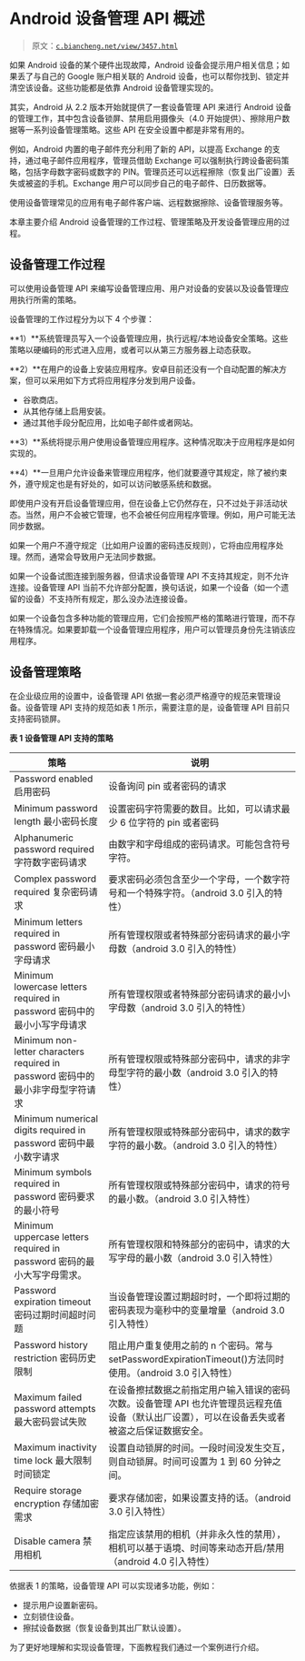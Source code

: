 # Android 设备管理 API 概述

> 原文：[`c.biancheng.net/view/3457.html`](http://c.biancheng.net/view/3457.html)

如果 Android 设备的某个硬件出现故障，Android 设备会提示用户相关信息；如果丢了与自己的 Google 账户相关联的 Android 设备，也可以帮你找到、锁定并清空该设备。这些功能都是依靠 Android 设备管理实现的。

其实，Android 从 2.2 版本开始就提供了一套设备管理 API 来进行 Android 设备的管理工作，其中包含设备锁屏、禁用启用摄像头（4.0 开始提供）、擦除用户数据等一系列设备管理策略。这些 API 在安全设置中都是非常有用的。

例如，Android 内置的电子邮件充分利用了新的 API，以提高 Exchange 的支持，通过电子邮件应用程序，管理员借助 Exchange 可以强制执行跨设备密码策略，包括字母数字密码或数字的 PIN。管理员还可以远程擦除（恢复出厂设置）丢失或被盗的手机。Exchange 用户可以同步自己的电子邮件、日历数据等。

使用设备管理常见的应用有电子邮件客户端、远程数据擦除、设备管理服务等。

本章主要介绍 Android 设备管理的工作过程、管理策略及开发设备管理应用的过程。

## 设备管理工作过程

可以使用设备管理 API 来编写设备管理应用、用户对设备的安装以及设备管理应用执行所需的策略。

设备管理的工作过程分为以下 4 个步骤：

**1）**系统管理员写入一个设备管理应用，执行远程/本地设备安全策略。这些策略以硬编码的形式进入应用，或者可以从第三方服务器上动态获取。

**2）**在用户的设备上安装应用程序。安卓目前还没有一个自动配置的解决方案，但可以采用如下方式将应用程序分发到用户设备。

*   谷歌商店。
*   从其他存储上启用安装。
*   通过其他手段分配应用，比如电子邮件或者网站。

**3）**系统将提示用户使用设备管理应用程序。这种情况取决于应用程序是如何实现的。

**4）**一旦用户允许设备来管理应用程序，他们就要遵守其规定，除了被约束外，遵守规定也是有好处的，如可以访问敏感系统和数据。

即使用户没有开启设备管理应用，但在设备上它仍然存在，只不过处于非活动状态。当然，用户不会被它管理，也不会被任何应用程序管理。例如，用户可能无法同步数据。

如果一个用户不遵守规定（比如用户设置的密码违反规则），它将由应用程序处理。然而，通常会导致用户无法同步数据。

如果一个设备试图连接到服务器，但请求设备管理 API 不支持其规定，则不允许连接。设备管理 API 当前不允许部分配置，换句话说，如果一个设备（如一个遗留的设备）不支持所有规定，那么没办法连接设备。

如果一个设备包含多种功能的管理应用，它们会按照严格的策略进行管理，而不存在特殊情况。如果要卸载一个设备管理应用程序，用户可以管理员身份先注销该应用程序。

## 设备管理策略

在企业级应用的设置中，设备管理 API 依据一套必须严格遵守的规范来管理设备。设备管理 API 支持的规范如表 1 所示，需要注意的是，设备管理 API 目前只支持密码锁屏。

**表 1 设备管理 API 支持的策略**

| 策略 | 说明 |
| --- | --- |
| Password enabled 启用密码 | 设备询问 pin 或者密码的请求 |
| Minimum password length 最小密码长度 | 设置密码字符需要的数目。比如，可以请求最少 6 位字符的 pin 或者密码 |
| Alphanumeric password required 字符数字密码请求 | 由数字和字母组成的密码请求。可能包含符号字符。 |
| Complex password required 复杂密码请求 | 要求密码必须包含至少一个字母，一个数字符号和一个特殊字符。（android 3.0 引入的特性） |
| Minimum letters required in password 密码最小字母请求 | 所有管理权限或者特殊部分密码请求的最小字母数（android 3.0 引入的特性） |
| Minimum lowercase letters required in password 密码中的最小小写字母请求 | 所有管理权限或者特殊部分密码请求的最小小字母数（android 3.0 引入的特性） |
| Minimum non-letter characters required in password 密码中的最小非字母型字符请求 | 所有管理权限或特殊部分密码中，请求的非字母型字符的最小数（android 3.0 引入的特性） |
| Minimum numerical digits required in password 密码中最小数字请求 | 所有管理权限或特殊部分密码中，请求的数字字符的最小数。（android 3.0 引入的特性） |
| Minimum symbols required in password 密码要求的最小符号 | 所有管理权限或特殊部分密码中，请求的符号的最小数。（android 3.0 引入特性） |
| Minimum uppercase letters required in password 密码的最小大写字母需求。 | 所有管理权限和特殊部分的密码中，请求的大写字母的最小数（android 3.0 引入特性） |
| Password expiration timeout 密码过期时间超时问题 | 当设备管理设置过期超时时，一个即将过期的密码表现为毫秒中的变量增量（android 3.0 引入特性） |
| Password history restriction 密码历史限制 | 阻止用户重复使用之前的 n 个密码。常与 setPasswordExpirationTimeout()方法同时使用。（android 3.0 引入特性） |
| Maximum failed password attempts 最大密码尝试失败 | 在设备擦拭数据之前指定用户输入错误的密码次数。设备管理 API 也允许管理员远程充值设备（默认出厂设置），可以在设备丢失或者被盗之后保证数据安全。 |
| Maximum inactivity time lock 最大限制时间锁定 | 设置自动锁屏的时间。一段时间没发生交互，则自动锁屏。时间可设置为 1 到 60 分钟之间。 |
| Require storage encryption 存储加密需求 | 要求存储加密，如果设置支持的话。（android 3.0 引入特性） |
| Disable camera 禁用相机 | 指定应该禁用的相机（并非永久性的禁用），相机可以基于语境、时间等来动态开启/禁用（android 4.0 引入特性） |

依据表 1 的策略，设备管理 API 可以实现诸多功能，例如：

*   提示用户设置新密码。
*   立刻锁住设备。
*   擦拭设备数据（恢复设备到其出厂默认设置）。

为了更好地理解和实现设备管理，下面教程我们通过一个案例进行介绍。